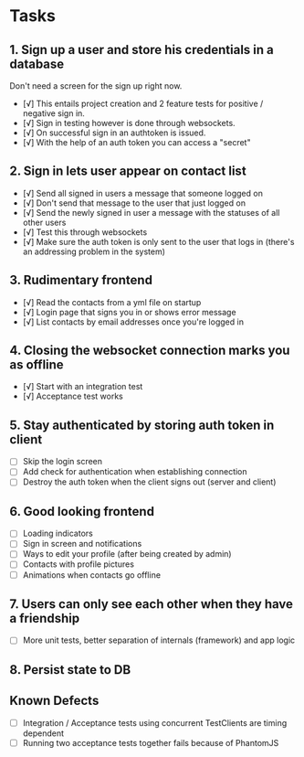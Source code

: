 # Tasks
## 1. Sign up a user and store his credentials in a database
Don't need a screen for the sign up right now.

* [√] This entails project creation and 2 feature tests for positive / negative sign in.
* [√] Sign in testing however is done through websockets.
* [√] On successful sign in an authtoken is issued.
* [√] With the help of an auth token you can access a "secret"

## 2. Sign in lets user appear on contact list
* [√] Send all signed in users a message that someone logged on
* [√] Don't send that message to the user that just logged on
* [√] Send the newly signed in user a message with the statuses of all other users
* [√] Test this through websockets
* [√] Make sure the auth token is only sent to the user that logs in (there's an addressing problem in the system)

## 3. Rudimentary frontend
* [√] Read the contacts from a yml file on startup
* [√] Login page that signs you in or shows error message
* [√] List contacts by email addresses once you're logged in

## 4. Closing the websocket connection marks you as offline
* [√] Start with an integration test
* [√] Acceptance test works


## 5. Stay authenticated by storing auth token in client
* [ ] Skip the login screen
* [ ] Add check for authentication when establishing connection
* [ ] Destroy the auth token when the client signs out (server and client)

## 6. Good looking frontend
* [ ] Loading indicators
* [ ] Sign in screen and notifications
* [ ] Ways to edit your profile (after being created by admin)
* [ ] Contacts with profile pictures
* [ ] Animations when contacts go offline

## 7. Users can only see each other when they have a friendship
* [ ] More unit tests, better separation of internals (framework) and app logic

## 8. Persist state to DB


## Known Defects
* [ ] Integration / Acceptance tests using concurrent TestClients are timing dependent
* [ ] Running two acceptance tests together fails because of PhantomJS
